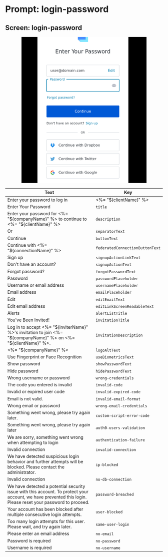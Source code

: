 # Prompt: login-password

## Screen: login-password

<p style="text-align: center;">
  <img alt="login-password reference screenshot" class="ul-prompt-screenshot" data-ul-prompt="login-password" src="/media/articles/universal-login/text-customization/login-password.png" style="width: 400px;"/>
</p>

|Text|Key|
|----------|----------|
|Enter your password to log in | <%= "${clientName}" %>|`pageTitle`|
|Enter Your Password|`title`|
|Enter your password for <%= "${companyName}" %> to continue to <%= "${clientName}" %>|`description`|
|Or|`separatorText`|
|Continue|`buttonText`|
|Continue with <%= "${connectionName}" %>|`federatedConnectionButtonText`|
|Sign up|`signupActionLinkText`|
|Don't have an account?|`signupActionText`|
|Forgot password?|`forgotPasswordText`|
|Password|`passwordPlaceholder`|
|Username or email address|`usernamePlaceholder`|
|Email address|`emailPlaceholder`|
|Edit|`editEmailText`|
|Edit email address|`editLinkScreenReadableText`|
|Alerts|`alertListTitle`|
|You've Been Invited!|`invitationTitle`|
|Log in to accept <%= "${inviterName}" %>'s invitation to join <%= "${companyName}" %> on <%= "${clientName}" %>.|`invitationDescription`|
|<%= "${companyName}" %>|`logoAltText`|
|Use Fingerprint or Face Recognition|`useBiometricsText`|
|Show password|`showPasswordText`|
|Hide password|`hidePasswordText`|
|Wrong username or password|`wrong-credentials`|
|The code you entered is invalid|`invalid-code`|
|Invalid or expired user code|`invalid-expired-code`|
|Email is not valid.|`invalid-email-format`|
|Wrong email or password|`wrong-email-credentials`|
|Something went wrong, please try again later.|`custom-script-error-code`|
|Something went wrong, please try again later|`auth0-users-validation`|
|We are sorry, something went wrong when attempting to login|`authentication-failure`|
|Invalid connection|`invalid-connection`|
|We have detected suspicious login behavior and further attempts will be blocked. Please contact the administrator.|`ip-blocked`|
|Invalid connection|`no-db-connection`|
|We have detected a potential security issue with this account. To protect your account, we have prevented this login. Please reset your password to proceed.|`password-breached`|
|Your account has been blocked after multiple consecutive login attempts.|`user-blocked`|
|Too many login attempts for this user. Please wait, and try again later.|`same-user-login`|
|Please enter an email address|`no-email`|
|Password is required|`no-password`|
|Username is required|`no-username`|
